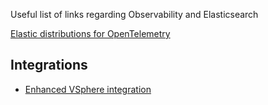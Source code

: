 Useful list of links regarding Observability and Elasticsearch

[Elastic distributions for OpenTelemetry](https://www.elastic.co/observability-labs/blog/elastic-distributions-opentelemetry)

## Integrations
* [Enhanced VSphere integration](https://www.elastic.co/observability-labs/blog/supercharge-your-vsphere-monitoring-with-enhanced-vsphere-integration)

